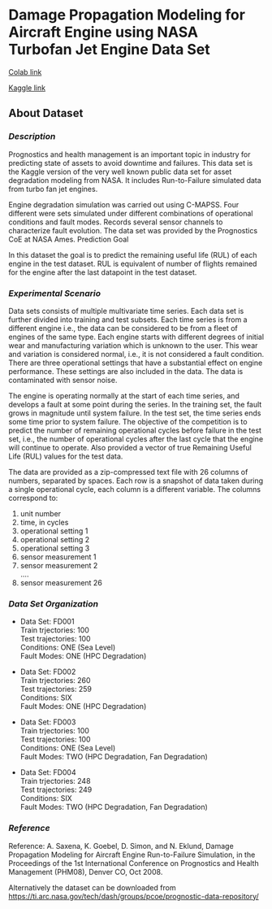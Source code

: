 # Damage Propagation Modeling for Aircraft Engine using NASA Turbofan Jet Engine Data Set

[Colab link](https://colab.research.google.com/drive/12FUmEwymqgzdM2jeV-AnM5zD6M4fTl8L?usp=sharing)

[Kaggle link](https://www.kaggle.com/code/vinayak123tyagi/damage-propagation-modeling-for-aircraft-engine)

## About Dataset

### ***Description***

Prognostics and health management is an important topic in industry for predicting state of assets to avoid downtime and failures. This data set is the Kaggle version of the very well known public data set for asset degradation modeling from NASA. It includes Run-to-Failure simulated data from turbo fan jet engines.

Engine degradation simulation was carried out using C-MAPSS. Four different were sets simulated under different combinations of operational conditions and fault modes. Records several sensor channels to characterize fault evolution. The data set was provided by the Prognostics CoE at NASA Ames.
Prediction Goal

In this dataset the goal is to predict the remaining useful life (RUL) of each engine in the test dataset. RUL is equivalent of number of flights remained for the engine after the last datapoint in the test dataset.

### ***Experimental Scenario***

Data sets consists of multiple multivariate time series. Each data set is further divided into training and test subsets. Each time series is from a different engine i.e., the data can be considered to be from a fleet of engines of the same type. Each engine starts with different degrees of initial wear and manufacturing variation which is unknown to the user. This wear and variation is considered normal, i.e., it is not considered a fault condition. There are three operational settings that have a substantial effect on engine performance. These settings are also included in the data. The data is contaminated with sensor noise.

The engine is operating normally at the start of each time series, and develops a fault at some point during the series. In the training set, the fault grows in magnitude until system failure. In the test set, the time series ends some time prior to system failure. The objective of the competition is to predict the number of remaining operational cycles before failure in the test set, i.e., the number of operational cycles after the last cycle that the engine will continue to operate. Also provided a vector of true Remaining Useful Life (RUL) values for the test data.

The data are provided as a zip-compressed text file with 26 columns of numbers, separated by spaces. Each row is a snapshot of data taken during a single operational cycle, each column is a different variable. The columns correspond to:

1) unit number
2) time, in cycles
3) operational setting 1
4) operational setting 2
5) operational setting 3
6) sensor measurement 1
7) sensor measurement 2 <br>
....
26) sensor measurement 26

### ***Data Set Organization***

- Data Set: FD001 <br>
Train trjectories: 100 <br>
Test trajectories: 100 <br>
Conditions: ONE (Sea Level) <br>
Fault Modes: ONE (HPC Degradation) <br>

- Data Set: FD002 <br>
Train trjectories: 260 <br>
Test trajectories: 259 <br>
Conditions: SIX <br>
Fault Modes: ONE (HPC Degradation) <br>

- Data Set: FD003 <br>
Train trjectories: 100 <br>
Test trajectories: 100 <br>
Conditions: ONE (Sea Level) <br>
Fault Modes: TWO (HPC Degradation, Fan Degradation) <br>

- Data Set: FD004 <br>
Train trjectories: 248 <br>
Test trajectories: 249 <br>
Conditions: SIX <br>
Fault Modes: TWO (HPC Degradation, Fan Degradation) <br>

### ***Reference***

Reference: A. Saxena, K. Goebel, D. Simon, and N. Eklund, Damage Propagation Modeling for Aircraft Engine Run-to-Failure Simulation, in the Proceedings of the 1st International Conference on Prognostics and Health Management (PHM08), Denver CO, Oct 2008.

Alternatively the dataset can be downloaded from https://ti.arc.nasa.gov/tech/dash/groups/pcoe/prognostic-data-repository/

